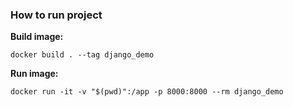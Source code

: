### How to run project

__Build image:__

`docker build . --tag django_demo`

__Run image:__

`docker run -it -v "$(pwd)":/app -p 8000:8000 --rm django_demo`
